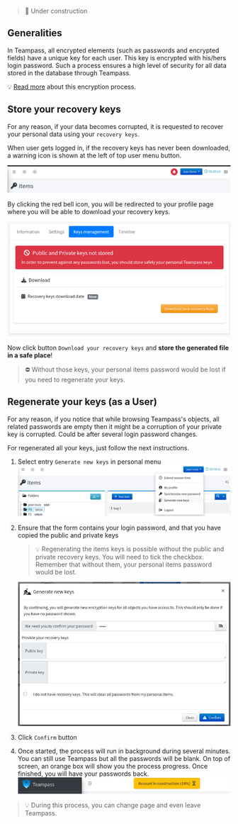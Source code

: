 <!-- docs/features/keys.md -->

> 🚧 Under construction

## Generalities

In Teampass, all encrypted elements (such as passwords and encrypted fields) have a unique key for each user. 
This key is encrypted with his/hers login password.
Such a process ensures a high level of security for all data stored in the database through Teampass.

💡 [Read more](../install/encryption.md) about this encryption process.

## Store your recovery keys

For any reason, if your data becomes corrupted, it is requested to recover your personal data using your `recovery keys`.

When user gets logged in, if the recovery keys has never been downloaded, a warning icon is shown at the left of top user menu button.

![1](../_media/tp3_keys_4.png)

By clicking the red bell icon, you will be redirected to your profile page where you will be able to download your recovery keys.

![1](../_media/tp3_keys_5.png)

Now click button `Download your recovery keys` and __store the generated file in a safe place__!

> ⛔ Without those keys, your personal items password would be lost if you need to regenerate your keys.

## Regenerate your keys (as a User)

For any reason, if you notice that while browsing Teampass's objects, all related passwords are empty then it might be a corruption of your private key is corrupted.
Could be after several login password changes.

For regenerated all your keys, just follow the next instructions.

1. Select entry `Generate new keys` in personal menu
   ![1](../_media/tp3_keys_1.png)

2. Ensure that the form contains your login password, and that you have copied the public and private keys

   > 💡 Regenerating the items keys is possible without the public and private recovery keys. You will need to tick the checkbox.
   > Remember that without them, your personal items password would be lost.

   ![1](../_media/tp3_keys_2.png)

3. Click `Confirm` button

4. Once started, the process will run in background during several minutes. You can still use Teampass but all the passwords will be blank.
On top of screen, an orange box will show you the process progress. Once finished, you will have your passwords back.
   ![1](../_media/tp3_keys_3.png)

> 💡 During this process, you can change page and even leave Teampass.